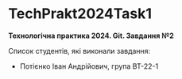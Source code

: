 # TechPrakt2024Task1
**Технологічна практика 2024. Git. Завдання №2**

Список студентів, які виконали завдання:
* Потієнко Іван Андрійович, група ВТ-22-1
